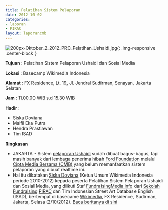 ```yaml
---
title: Pelatihan Sistem Pelaporan 
date: 2012-10-02
categories:
- laporan
- PIRAC
layout: laporancmb
---
```



![200px-Oktober_2_2012_PRC_Pelatihan_Ushaidi.jpg](/uploads/200px-Oktober_2_2012_PRC_Pelatihan_Ushaidi.jpg){: .img-responsive .center-block }


**Tujuan** : Pelatihan Sistem Pelaporan Ushaidi dan Sosial Media 

**Lokasi** : Basecamp Wikimedia Indonesia 

**Alamat** : FX Residence, Lt. 19, Jl. Jendral Sudirman, Senayan, Jakarta Selatan 

**Jam** : 11.00.00 WIB s.d 15.30 WIB 

**Hadir** :
* Siska Doviana
* Maifil Eka Putra
* Hendra Prastiawan
* Tim ISAD

**Ringkasan**  
* JAKARTA - Sistem [pelaporan Ushaidi](http://lapor.ciptamedia.org/) sudah dibuat bagus-bagus, tapi masih banyak dari lembaga penerima hibah [Ford Foundation](http://www.fordfoundation.org/) melalui [Cipta Media Bersama (CMB)](http://ciptamedia.org/) yang belum memanfaatkan sistem pelaporan yang dibuat realtime ini. 
* Hal itu dikatakan [Siska Doviana](http://www.wikimedia.or.id/wiki/Pengguna:Siska/) (Ketua Umum Wikimedia Indonesia periode 2010-2012) kepada peserta Pelatihan Sistem Pelaporan Ushaidi dan Sosial Media, yang diikuti Staf [FundraisingMedia.info](http://www.fundraisingmedia.info/) dari [Sekolah Fundraising](sekolahfundraising.com) [PIRAC](http://www.pirac.org/) dan Tim Indonesian Street Art Database English (ISAD), bertempat di basecame [Wikimedia](https://wikimediafoundation.org/wiki/Halaman_Utama/), FX Residence, Sudirman, Jakarta, Selasa (2/10/2012). [Baca beritanya di sini](http://www.fundraisingmedia.info/blog/2012/10/04/sistem-ushaidi-tunjang-pelaporan-lembaga-penerima-hibah/)
